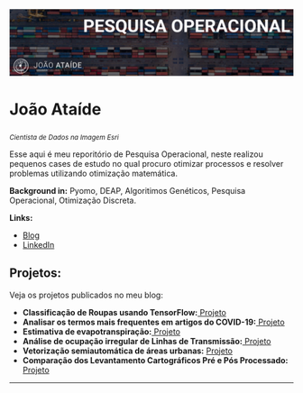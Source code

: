 
<p align="center">
  <img src="bannerr.png" >
</p>

# João Ataíde
<sub>*Cientista de Dados na Imagem Esri*</sub>

Esse aqui é meu reporitório de Pesquisa Operacional, neste realizou pequenos cases de estudo no qual procuro otimizar processos e resolver problemas utilizando otimização matemática.

**Background in:** Pyomo, DEAP, Algoritimos Genéticos, Pesquisa Operacional, Otimização Discreta.

**Links:**
* [Blog](https://www.joaoataide.com)
* [LinkedIn](https://www.linkedin.com/in/joaoataidee/)


## Projetos:
Veja os projetos publicados no meu blog:

* **Classificação de Roupas usando TensorFlow:**[ Projeto](https://www.joaoataide.com/post/classificação-de-roupas-com-tensorflow)
* **Analisar os termos mais frequentes em artigos do COVID-19:**[ Projeto](https://www.joaoataide.com/post/desafio-kaggle-covid-19)
* **Estimativa de evapotranspiração:**[ Projeto](https://www.joaoataide.com/post/estimativa-da-evapotranspiração)
* **Análise de ocupação irregular de Linhas de Transmissão:**[ Projeto](https://www.joaoataide.com/post/linhas-de-transmissão)
* **Vetorização semiautomática de áreas urbanas:** [ Projeto](https://www.joaoataide.com/post/vetorização-semiautomática)
* **Comparação dos Levantamento Cartográficos Pré e Pós Processado:**[ Projeto](https://www.joaoataide.com/post/pós-e-pré-processados)
---




